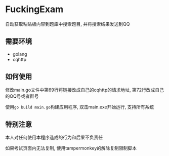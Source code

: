 # FuckingExam

自动获取粘贴板内容到题库中搜索题目, 并将搜索结果发送到QQ

## 需要环境

* golang
* cqhttp

## 如何使用

修改main.go文件中第69行将链接改成自己的cqhttp的请求地址, 第72行改成自己的QQ号或者群号

使用`go build main.go`构建应用程序, 双击main.exe开始运行, 支持所有系统

## 特别注意

本人对任何使用本程序造成的行为和后果不负责任

如果考试页面内无法复制, 使用tampermonkey的解除复制限制脚本